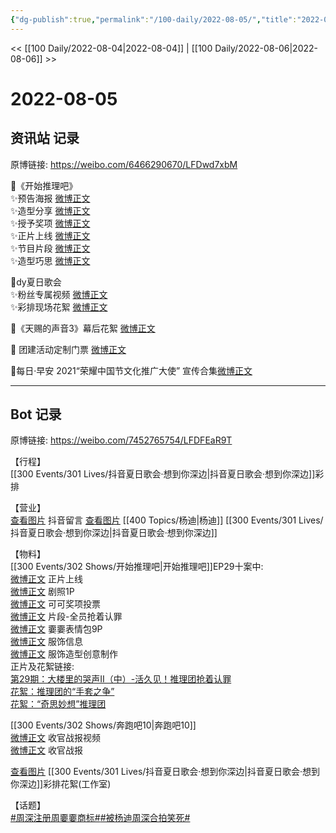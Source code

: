 ```yaml
---
{"dg-publish":true,"permalink":"/100-daily/2022-08-05/","title":"2022-08-05"}
---
```



<< [[100 Daily/2022-08-04\|2022-08-04]] | [[100 Daily/2022-08-06\|2022-08-06]] >>

# 2022-08-05

## 资讯站 记录

原博链接: https://weibo.com/6466290670/LFDwd7xbM

💫《开始推理吧》  
✨预告海报 [微博正文](https://m.weibo.cn/6466290670/4799062727459001)  
✨造型分享 [微博正文](https://m.weibo.cn/6466290670/4799067584991946)  
✨授予奖项 [微博正文](https://m.weibo.cn/6466290670/4799113814606192)  
✨正片上线 [微博正文](https://m.weibo.cn/6466290670/4799161427299413)  
✨节目片段 [微博正文](https://m.weibo.cn/6466290670/4799162082133914)  
✨造型巧思 [微博正文](https://m.weibo.cn/6466290670/4799236309521998)

💫dy夏日歌会  
✨粉丝专属视频 [微博正文](https://m.weibo.cn/6466290670/4799118163837297)  
✨彩排现场花絮 [微博正文](https://m.weibo.cn/6466290670/4799218844173414)

💫《天赐的声音3》幕后花絮 [微博正文](https://m.weibo.cn/6466290670/4799115562847560)

💫 团建活动定制门票 [微博正文](https://m.weibo.cn/6466290670/4799236731837387)

💫每日·早安 2021“荣耀中国节文化推广大使” 宣传合集[微博正文](https://m.weibo.cn/6466290670/4799018204401992)

---
## Bot 记录

原博链接: https://weibo.com/7452765754/LFDFEaR9T

【行程】  
[[300 Events/301 Lives/抖音夏日歌会·想到你深边\|抖音夏日歌会·想到你深边]]彩排

【营业】  
[查看图片](https://wx2.sinaimg.cn/large/0088n2Pggy1h4wa4urwi9j30yi0qb40t.jpg) 抖音留言 [查看图片](https://wx2.sinaimg.cn/large/0088n2Pggy1h4wa0k0hi6j30u01hdjvk.jpg) [[400 Topics/杨迪\|杨迪]] [[300 Events/301 Lives/抖音夏日歌会·想到你深边\|抖音夏日歌会·想到你深边]]

【物料】  
[[300 Events/302 Shows/开始推理吧\|开始推理吧]]EP29十案中:  
[微博正文](https://m.weibo.cn/2162247381/4799158647000289) 正片上线  
[微博正文](https://m.weibo.cn/2162247381/4799059477660693) 剧照1P  
[微博正文](https://m.weibo.cn/2162247381/4799105610028432) 可可奖项投票  
[微博正文](https://m.weibo.cn/2162247381/4799159721268614) 片段-全员抢着认罪  
[微博正文](https://m.weibo.cn/2162247381/4799172245457388) 嫑嫑表情包9P  
[微博正文](https://m.weibo.cn/7710473200/4799066413732140) 服饰信息  
[微博正文](https://m.weibo.cn/7710473200/4799227274199292) 服饰造型创意制作  
正片及花絮链接:  
[第29期：大楼里的哭声Ⅱ（中）-活久见！推理团抢着认罪](https://weibo.cn/sinaurl?u=https%3A%2F%2Fv.qq.com%2Fx%2Fcover%2Fmzc00200ynivua7%2Fr0043d15rft.html)  
[花絮：推理团的“手套之争”](https://weibo.cn/sinaurl?u=https%3A%2F%2Fv.qq.com%2Fx%2Fcover%2Fmzc00200ynivua7%2Fj0043cyldvg.html)  
[花絮：“奇思妙想”推理团](https://weibo.cn/sinaurl?u=https%3A%2F%2Fv.qq.com%2Fx%2Fcover%2Fmzc00200ynivua7%2Fn0043mhzxsq.html)

[[300 Events/302 Shows/奔跑吧10\|奔跑吧10]]  
[微博正文](https://m.weibo.cn/5242381821/4799131987740252) 收官战报视频  
[微博正文](https://m.weibo.cn/5242381821/4799135078943746) 收官战报

[查看图片](https://wx3.sinaimg.cn/large/0088n2Pggy1h4wa0a762zj30u01hd0wb.jpg) [[300 Events/301 Lives/抖音夏日歌会·想到你深边\|抖音夏日歌会·想到你深边]]彩排花絮(工作室)

【话题】  
[#周深注册周嫑嫑商标#](https://s.weibo.com/weibo?q=%23%E5%91%A8%E6%B7%B1%E6%B3%A8%E5%86%8C%E5%91%A8%E5%AB%91%E5%AB%91%E5%95%86%E6%A0%87%23)[#被杨迪周深合拍笑死#](https://s.weibo.com/weibo?q=%23%E8%A2%AB%E6%9D%A8%E8%BF%AA%E5%91%A8%E6%B7%B1%E5%90%88%E6%8B%8D%E7%AC%91%E6%AD%BB%23)
